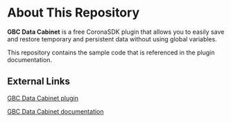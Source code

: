 # About This Repository #

**GBC Data Cabinet** is a free CoronaSDK plugin that allows you to easily save and restore temporary and persistent data without using global variables.

This repository contains the sample code that is referenced in the plugin documentation.

## External Links ##

[GBC Data Cabinet plugin](https://marketplace.coronalabs.com/plugin/gbc-data-cabinet)

[GBC Data Cabinet documentation](http://gamesbycandlelight.com/gbc-data-cabinet/)